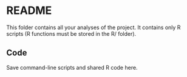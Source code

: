 # README

This folder contains all your analyses of the project.
It contains only R scripts (R functions must be stored in the R/ folder).

## Code

Save command-line scripts and shared R code here.

